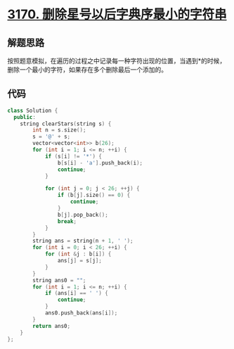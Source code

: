 # [3170. 删除星号以后字典序最小的字符串](https://leetcode.cn/problems/lexicographically-minimum-string-after-removing-stars/)

## 解题思路

按照题意模拟，在遍历的过程之中记录每一种字符出现的位置，当遇到$*$的时候，删除一个最小的字符，如果存在多个删除最后一个添加的。

## 代码

```cpp
class Solution {
  public:
    string clearStars(string s) {
        int n = s.size();
        s = '@' + s;
        vector<vector<int>> b(26);
        for (int i = 1; i <= n; ++i) {
            if (s[i] != '*') {
                b[s[i] - 'a'].push_back(i);
                continue;
            }

            for (int j = 0; j < 26; ++j) {
                if (b[j].size() == 0) {
                    continue;
                }
                b[j].pop_back();
                break;
            }
        }
        string ans = string(n + 1, ' ');
        for (int i = 0; i < 26; ++i) {
            for (int &j : b[i]) {
                ans[j] = s[j];
            }
        }
        string ans0 = "";
        for (int i = 1; i <= n; ++i) {
            if (ans[i] == ' ') {
                continue;
            }
            ans0.push_back(ans[i]);
        }
        return ans0;
    }
};

```